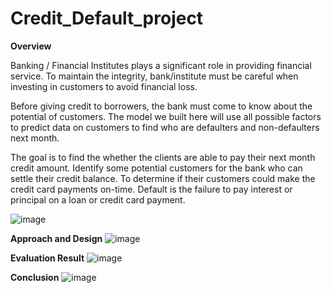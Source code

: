 # Credit_Default_project

**Overview**

Banking / Financial Institutes plays a significant role in providing financial service.
To maintain the integrity, bank/institute must be careful when investing in customers to avoid
financial loss.

Before giving credit to borrowers, the bank must come to know about the potential of customers.
The model we built here will use all possible factors to predict data on customers to find who are  defaulters and non-defaulters next month.

The goal is to find the whether the clients are able to pay their next month credit amount.
Identify some potential customers for the bank who can settle their credit balance.
To determine if their customers could make the credit card payments on-time.
Default is the failure to pay interest or principal on a loan or credit card payment.

![image](https://user-images.githubusercontent.com/72292341/139530231-32e9bb5e-38ee-4df5-be56-d0942a0a651c.png)

**Approach and Design**
![image](https://user-images.githubusercontent.com/72292341/139530284-e45b0e87-bb8d-4ee2-92ae-b17d9dbe6b31.png)

**Evaluation Result**
![image](https://user-images.githubusercontent.com/72292341/139530366-367812f4-57be-48b3-8175-701b4642fd25.png)


**Conclusion**
![image](https://user-images.githubusercontent.com/72292341/139530398-50058074-9e3f-4c7b-b7e7-bb19b432adca.png)
